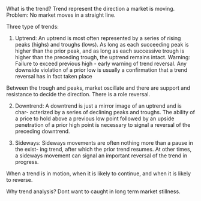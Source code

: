 
What is the trend? 
Trend represent the direction a market is moving.
Problem: No market moves in a straight line.


Three type of trends:

1. Uptrend:
An uptrend is most often represented by a series of rising peaks (highs) and troughs (lows). As long as each succeeding peak is higher than the prior peak, and as long as each successive trough is higher than the preceding trough, the uptrend remains intact.
Warning: 
Failure to exceed previous high - early warning of trend reversal.
Any downside violation of a prior low is usually a confirmation that a trend reversal has in fact taken place

Between the trough and peaks, market oscillate and there are support and resistance to decide the direction. There is a role reversal.

2. Downtrend:
A downtrend is just a mirror image of an uptrend and is char- acterized by a series of declining peaks and troughs. The ability of a price to hold above a previous low point followed by an upside penetration of a prior high point is necessary to signal a reversal of the preceding downtrend.

3. Sideways: Sideways movements are often nothing more than a pause in the exist- ing trend, after which the prior trend resumes. At other times, a sideways movement can signal an important reversal of the trend in progress.

When a trend is in motion, when it is likely to continue, and when it is likely to reverse.





Why trend analysis?
Dont want to caught in long term market stillness.
